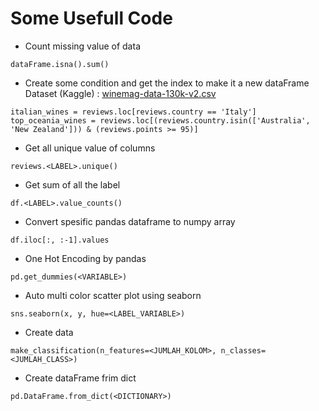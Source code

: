 # Some Usefull Code

- Count missing value of data <br>
```
dataFrame.isna().sum()
```

- Create some condition and get the index to make it a new dataFrame <br>
Dataset (Kaggle) : [winemag-data-130k-v2.csv](https://www.kaggle.com/datasets/zynicide/wine-reviews) <br>
```
italian_wines = reviews.loc[reviews.country == 'Italy']
top_oceania_wines = reviews.loc[(reviews.country.isin(['Australia', 'New Zealand'])) & (reviews.points >= 95)]
```

- Get all unique value of columns
```
reviews.<LABEL>.unique()
```

- Get sum of all the label
```
df.<LABEL>.value_counts()
```

- Convert spesific pandas dataframe to numpy array
```
df.iloc[:, :-1].values
```

- One Hot Encoding by pandas
```
pd.get_dummies(<VARIABLE>)
```

- Auto multi color scatter plot using seaborn
```
sns.seaborn(x, y, hue=<LABEL_VARIABLE>)
```

- Create data
```
make_classification(n_features=<JUMLAH_KOLOM>, n_classes=<JUMLAH_CLASS>)
```

- Create dataFrame frim dict
```
pd.DataFrame.from_dict(<DICTIONARY>)
```
